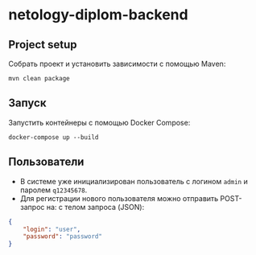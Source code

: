 # netology-diplom-backend

## Project setup

Собрать проект и установить зависимости с помощью Maven:
```
mvn clean package
```

## Запуск

Запустить контейнеры с помощью Docker Compose:
```
docker-compose up --build
```

## Пользователи

- В системе уже инициализирован пользователь с логином `admin` и паролем `q12345678`.
- Для регистрации нового пользователя можно отправить POST-запрос на:
  с телом запроса (JSON):

```json
{
    "login": "user",
    "password": "password"
}